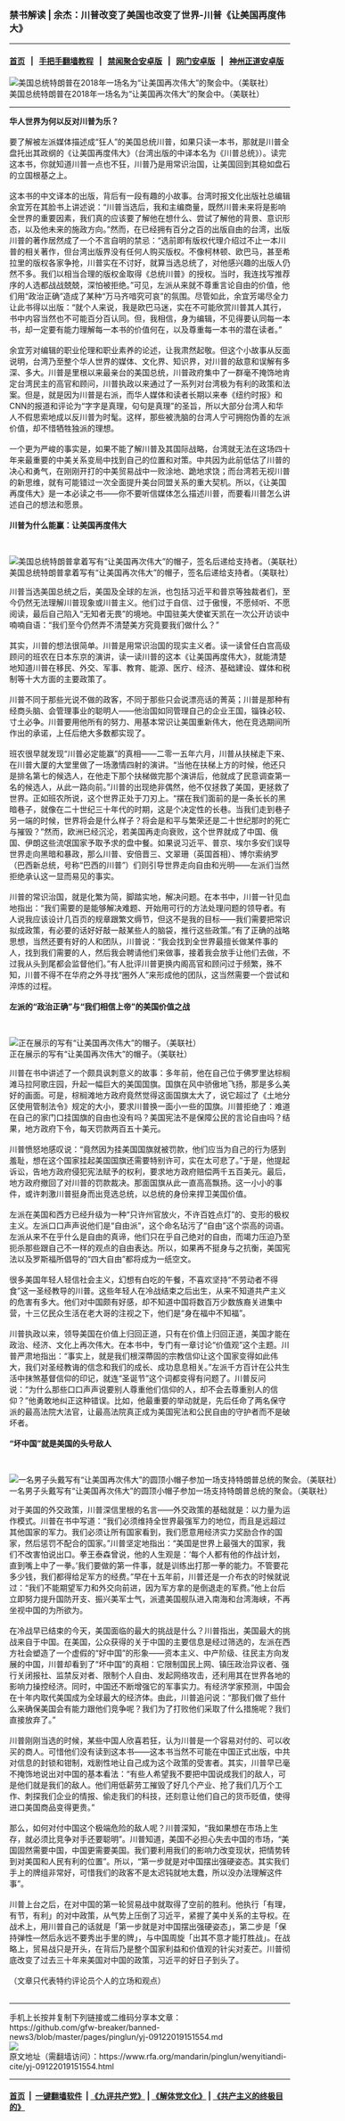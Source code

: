 ### 禁书解读 | 余杰：川普改变了美国也改变了世界-川普《让美国再度伟大》
------------------------

#### [首页](https://github.com/gfw-breaker/banned-news3/blob/master/README.md) &nbsp;&nbsp;|&nbsp;&nbsp; [手把手翻墙教程](https://github.com/gfw-breaker/guides/wiki) &nbsp;&nbsp;|&nbsp;&nbsp; [禁闻聚合安卓版](https://github.com/gfw-breaker/bn-android) &nbsp;&nbsp;|&nbsp;&nbsp; [网门安卓版](https://github.com/oGate2/oGate) &nbsp;&nbsp;|&nbsp;&nbsp; [神州正道安卓版](https://github.com/SzzdOgate/update) 



<div id="headerimg">
 <img alt="美国总统特朗普在2018年一场名为“让美国再次伟大”的聚会中。（美联社）" src="https://www.rfa.org/mandarin/pinglun/wenyitiandi-cite/yj-09122019151554.html/1/@@images/7268d96c-982b-4282-98b3-d0b20ec96e5b.jpeg" title="美国总统特朗普在2018年一场名为“让美国再次伟大”的聚会中。（美联社）"/>
 <div id="headerimgcontents">
  <div id="headerimgcaption">
   <span>
    美国总统特朗普在2018年一场名为“让美国再次伟大”的聚会中。（美联社）
   </span>
   <!-- zoomattribute -->
  </div>
  <!-- headerimgcaption -->
 </div>
 <!-- headerimagecontents -->
</div>

<hr/>
<div id="storytext">
 <div>
  <div class="slot_header">
  </div>
 </div>
 <p>
  <b>
   华人世界为何以反对川普为乐？
  </b>
  <br/>
  <br/>
  要了解被左派媒体描述成“狂人”的美国总统川普，如果只读一本书，那就是川普全盘托出其政纲的《让美国再度伟大》（台湾出版的中译本名为《川普总统》）。读完这本书，你就知道川普一点也不狂，川普乃是用常识治国，让美国回到其稳如盘石的立国根基之上。
  <br/>
  <br/>
  这本书的中文译本的出版，背后有一段有趣的小故事。台湾时报文化出版社总编辑余宜芳在其脸书上讲述说：“川普当选后，我和主编商量，既然川普未来将是影响全世界的重要因素，我们真的应该要了解他在想什么、尝试了解他的背景、意识形态，以及他未来的施政方向。”然而，在已经拥有百分之百的出版自由的台湾，出版川普的著作居然成了一个不言自明的禁忌：“选前即有版权代理介绍过不止一本川普的相关著作，但台湾出版界没有任何人购买版权。不像柯林顿、欧巴马，甚至希拉里的版权各家争抢，川普实在不讨好，就算当选总统了，对他感兴趣的出版人仍然不多。我们以相当合理的版权金取得《总统川普》的授权。当时，我连找写推荐序的人选都战战兢兢，深怕被拒绝。”可见，左派从来就不尊重言论自由的价值，他们用“政治正确”造成了某种“万马齐喑究可哀”的氛围。尽管如此，余宜芳竭尽全力让此书得以出版：“就个人来说，我是欧巴马迷，实在不可能欣赏川普其人其行，书中内容当然也不可能百分百认同。但，我相信，身为编辑，不见得要认同每一本书，却一定要有能力理解每一本书的价值何在，以及尊重每一本书的潜在读者。”
  <br/>
  <br/>
  余宜芳对编辑的职业伦理和职业素养的论述，让我肃然起敬。但这个小故事从反面说明，台湾乃至整个华人世界的媒体、文化界、知识界，对川普的敌意和误解有多深、多大。川普是里根以来最亲台的美国总统，川普政府集中了一群毫不掩饰地肯定台湾民主的高官和顾问，川普执政以来通过了一系列对台湾极为有利的政策和法案。但是，就是因为川普是右派，而华人媒体和读者长期以来奉《纽约时报》和CNN的报道和评论为“字字是真理，句句是真理”的圣旨，所以大部分台湾人和华人不假思索地成以反川普为时髦。这样，那些被洗脑的台湾人宁可拥抱伪善的左派价值，却不惜牺牲独派的理想。
  <br/>
  <br/>
  一个更为严峻的事实是，如果不能了解川普及其国际战略，台湾就无法在这场四十年来最重要的中美关系变局中找到自己的位置和对策。中共因为此前低估了川普的决心和勇气，在刚刚开打的中美贸易战中一败涂地、跪地求饶；而台湾若无视川普的新思维，就有可能错过一次全面提升美台同盟关系的重大契机。所以，《让美国再度伟大》是一本必读之书——你不要听信媒体怎么描述川普，而要看川普怎么讲述自己的想法和愿景。
  <br/>
  <b>
   <br/>
   川普为什么能赢：让美国再度伟大
  </b>
 </p>
 <p>
  <b>
  </b>
  <br/>
  <div class="image-inline captioned" style="width:2500px;">
   <div style="width:2500px;">
    <img alt="美国总统特朗普拿着写有“让美国再次伟大”的帽子，签名后递给支持者。（美联社）" src="https://www.rfa.org/mandarin/pinglun/wenyitiandi-cite/yj-09122019151554.html/4" title="美国总统特朗普拿着写有“让美国再次伟大”的帽子，签名后递给支持者。（美联社）"/>
   </div>
   <div class="image-caption">
    <span style="width:2500px;">
     美国总统特朗普拿着写有“让美国再次伟大”的帽子，签名后递给支持者。（美联社）
    </span>
    <span class="copyright">
    </span>
   </div>
  </div>
 </p>
 <p>
  川普当选美国总统之后，美国及全球的左派，也包括习近平和普京等独裁者们，至今仍然无法理解川普现象或川普主义。他们过于自信、过于傲慢，不愿倾听、不愿阅读，最后自己陷入“无知者无畏”的境地。中国驻美大使崔天凯在一次公开访谈中喃喃自语：“我们至今仍然弄不清楚美方究竟要我们做什么？”
  <br/>
  <br/>
  其实，川普的想法很简单。川普是用常识治国的现实主义者。读一读曾任白宫高级顾问的班农在日本东京的演讲，读一读川普的这本《让美国再度伟大》，就能清楚地知道川普在移民、外交、军事、教育、能源、医疗、经济、基础建设、媒体和税制等十大方面的主要政策了。
  <br/>
  <br/>
  川普不同于那些光说不做的政客，不同于那些只会说漂亮话的菁英；川普是那种有经商头脑、会管理事业的聪明人——他治国如同管理自己的企业王国，锱铢必较、寸土必争。川普要用他所有的努力、用基本常识让美国重新伟大，他在竞选期间所作出的承诺，上任后绝大多数都实现了。
  <br/>
  <br/>
  班农很早就发现“川普必定能赢”的真相——二零一五年六月，川普从扶梯走下来、在川普大厦的大堂里做了一场激情四射的演讲。“当他在扶梯上方的时候，他还只是排名第七的候选人，在他走下那个扶梯做完那个演讲后，他就成了民意调查第一名的候选人，从此一路向前。”川普的出现绝非偶然，他不仅拯救了美国，更拯救了世界。正如班农所说，这个世界正处于刀刃上。“摆在我们面前的是一条长长的黑暗巷子，就像在二十世纪三十年代的时期，这是个决定性的长巷。当我们走到巷子另一端的时候，世界将会是什么样子？将会是和平与繁荣还是二十世纪那时的死亡与摧毁？”然而，欧洲已经沉沦，若美国再走向衰败，这个世界就成了中国、俄国、伊朗这些流氓国家予取予求的盘中餐。如果说习近平、普京、埃尔多安们误导世界走向黑暗和暴政，那么川普、安倍晋三、文翠珊（英国首相）、博尔索纳罗（巴西新总统，号称“巴西的川普”）们则引导世界走向自由和光明——左派们当然拒绝承认这一显而易见的事实。
  <br/>
  <br/>
  川普的常识治国，就是化繁为简，脚踏实地，解决问题。在本书中，川普一针见血地指出：“我们需要的是能够解决难题、开始用可行的方法处理问题的领导者。有人说我应该设计几百页的规章跟繁文缛节，但这不是我的目标——我们需要把常识拟成政策，有必要的话好好敲一敲某些人的脑袋，推行这些政策。”有了正确的战略思想，当然还要有好的人和团队，川普说：“我会找到全世界最擅长做某件事的人，找到我们需要的人，然后我会聘请他们来做事，接着我会放手让他们去做，不过我从头到尾都会监督他们。”有人批评川普更换内阁高官和顾问过于频繁，殊不知，川普不得不在华府之外寻找“圈外人”来形成他的团队，这当然需要一个尝试和淬炼的过程。
  <br/>
  <br/>
  <b>
   左派的“政治正确”与“我们相信上帝”的美国价值之战
  </b>
 </p>
 <p>
  <b>
  </b>
  <br/>
  <div class="image-inline captioned" style="width:2500px;">
   <div style="width:2500px;">
    <img alt="正在展示的写有“让美国再次伟大”的帽子。（美联社）" src="https://www.rfa.org/mandarin/pinglun/wenyitiandi-cite/yj-09122019151554.html/2" title="正在展示的写有“让美国再次伟大”的帽子。（美联社）"/>
   </div>
   <div class="image-caption">
    <span style="width:2500px;">
     正在展示的写有“让美国再次伟大”的帽子。（美联社）
    </span>
    <span class="copyright">
    </span>
   </div>
  </div>
 </p>
 <p>
  川普在书中讲述了一个颇具讽刺意义的故事：多年前，他在自己位于佛罗里达棕榈滩马拉阿歌庄园，升起一幅巨大的美国国旗。国旗在风中骄傲地飞扬，那是多么美好的画面。可是，棕榈滩地方政府竟然觉得这面国旗太大了，说它超过了《土地分区使用管制法令》规定的大小，要求川普换一面小一些的国旗。川普拒绝了：难道在自己的家门口挂国旗的自由也没有吗？美国宪法不是保障公民的言论自由吗？结果，地方政府下令，每天罚款两百五十美元。
  <br/>
  <br/>
  川普愤怒地感叹说：“竟然因为挂美国国旗就被罚款，他们应当为自己的行为感到羞耻，想在这个国家挂起美国国旗还需要特别许可，实在太可悲了。”于是，他提起诉讼，告地方政府侵犯宪法赋予的权利，要求地方政府赔偿两千五百美元。最后，地方政府撤回了对川普的罚款裁决。那面国旗从此一直高高飘扬。这一小小的事件，或许刺激川普挺身而出竞选总统，以总统的身份来捍卫美国价值。
  <br/>
  <br/>
  左派在美国和西方已经升级为一种“只许州官放火，不许百姓点灯”的、变形的极权主义。左派口口声声说他们是“自由派”，这个命名玷污了“自由”这个崇高的词语。左派从来不在乎什么是自由的真谛，他们只在乎自己绝对的自由，而竭力压迫乃至扼杀那些跟自己不一样的观点的自由表达。所以，如果再不挺身与之抗衡，美国宪法以及罗斯福所倡导的“四大自由”都将成为一纸空文。
  <br/>
  <br/>
  很多美国年轻人轻信社会主义，幻想有白吃的午餐，不喜欢坚持“不劳动者不得食”这一圣经教导的川普。这些年轻人在冷战结束之后出生，从来不知道共产主义的危害有多大。他们对中国颇有好感，却不知道中国将数百万少数族裔关进集中营，十三亿民众生活在老大哥的注视之下，他们是“身在福中不知福”。
  <br/>
  <br/>
  川普执政以来，领导美国在价值上归回正道，只有在价值上归回正道，美国才能在政治、经济、文化上再次伟大。在本书中，专门有一章讨论“价值观”这个主题。川普严肃地指出：“事实上，就是我们根深蔕固的宗教信仰让这个国家变得如此伟大，我们对圣经教诲的信念和我们的成长、成功息息相关。”左派千方百计在公共生活中抹煞基督信仰的印记，就连“圣诞节”这个词都变得有问题了。川普反问说：“为什么那些口口声声说要别人尊重他们信仰的人，却不会去尊重别人的信仰？”他勇敢地纠正这种错误。比如，他最重要的举动就是，先后任命了两名保守派的最高法院大法官，让最高法院真正成为美国宪法和公民自由的守护者而不是破坏者。
  <br/>
  <br/>
  <b>
   “坏中国”就是美国的头号敌人
  </b>
 </p>
 <p>
  <b>
  </b>
  <br/>
  <div class="image-inline captioned" style="width:2500px;">
   <div style="width:2500px;">
    <img alt="一名男子头戴写有“让美国再次伟大”的圆顶小帽子参加一场支持特朗普总统的聚会。（美联社）" src="https://www.rfa.org/mandarin/pinglun/wenyitiandi-cite/yj-09122019151554.html/3" title="一名男子头戴写有“让美国再次伟大”的圆顶小帽子参加一场支持特朗普总统的聚会。（美联社）"/>
   </div>
   <div class="image-caption">
    <span style="width:2500px;">
     一名男子头戴写有“让美国再次伟大”的圆顶小帽子参加一场支持特朗普总统的聚会。（美联社）
    </span>
    <span class="copyright">
    </span>
   </div>
  </div>
 </p>
 <p>
  对于美国的外交政策，川普深信里根的名言——外交政策的基础就是：以力量为运作模式。川普在书中写道：“我们必须维持全世界最强军力的地位，而且是远超过其他国家的军力。我们必须让所有国家看到，我们愿意用经济实力奖励合作的国家，然后惩罚不配合的国家。”川普坚定地指出：“美国是世界上最强大的国家，我们不改害怕说出口。拳王泰森曾说，他的人生观是：‘每个人都有他的作战计划，直到嘴上中了一拳。’我们要做的第一件事，就是训练出打那一拳的能力。不管要花多少钱，我们都得给足军方的经费。”早在十五年前，川普还是一介布衣的时候就说过：“我们不能期望军力和外交向前进，因为军方拿的是倒退走的军费。”他上台后立即努力提升国防开支、振兴美军士气，派遣美国舰队进入南海和台湾海峡，不再坐视中国的为所欲为。
  <br/>
  <br/>
  在冷战早已结束的今天，美国面临的最大的挑战是什么？川普指出，美国最大的挑战来自于中国。在美国，公众获得的关于中国的主要信息是经过筛选的，左派在西方社会塑造了一个虚假的“好中国”的形象——资本主义、中产阶级、往民主方向发展的中国，川普却看到了“坏中国”的真相：它限制国民上网、镇压政治异议者、强行关闭报社、监禁反对者、限制个人自由、发起网络攻击，还利用其在世界各地的影响力操控经济。同时，中国还不断增强它的军事实力。有经济学家预测，中国会在十年内取代美国成为全球最大的经济体。由此，川普追问说：“那我们做了些什么来确保美国会有能力跟他们竞争呢？我们为了打败他们采取了什么措施呢？我们直接放弃了。”
  <br/>
  <br/>
  川普刚刚当选的时候，某些中国人欣喜若狂，认为川普是一个容易对付的、可以收买的商人。可惜他们没有读到这本书——这本书当然不可能在中国正式出版，中共对信息的封锁和钳制，戏剧性地让自己成为这个政策的受害者。其实，川普早已毫不掩饰地说出对中国的基本看法：“有些人希望我不要把中国说成我们的敌人，可是他们就是我们的敌人。他们用低薪劳工摧毁了好几个产业、抢了我们几万个工作、刺探我们企业的情报、偷走我们的科技，还刻意让他们自己的货币贬值，使得进口美国商品变得更贵。”
  <br/>
  <br/>
  那么，如何对付中国这个极端危险的敌人呢？川普深知，“我如果想在市场上生存，就必须比竞争对手还要聪明”。川普知道，美国不必担心失去中国的市场，“美国固然需要中国，中国更需要美国。我们要利用我们的影响力改变现状，把情势转到对美国和人民有利的位置”。所以，“第一步就是对中国摆出强硬姿态。其实我们手上的牌组非常好，可惜我们的政客不是太迟钝就地太蠢，所以没办法理解这件事”。
  <br/>
  <br/>
  川普上台之后，在对中国的第一轮贸易战中就取得了空前的胜利。他执行「有理，有节，有利」的对中政策，从气势上压倒了习近平，紧握了美中关系的主导权。在战术上，用川普自己的话就是「第一步就是对中国摆出强硬姿态」，第二步是「保持弹性—然后永远不要秀出手里的牌」，与中国周旋「出其不意才能打胜战」。在战略上，贸易战只是开头，在背后乃是整个国家利益和价值观的针尖对麦芒。川普彻底改变了过去三十年来美国对中国的政策，习近平的好日子到头了。
  <br/>
  <br/>
  （文章只代表特约评论员个人的立场和观点）
  <br/>
  <br/>
 </p>
</div>

<hr/>
手机上长按并复制下列链接或二维码分享本文章：<br/>
https://github.com/gfw-breaker/banned-news3/blob/master/pages/pinglun/yj-09122019151554.md <br/>
<a href='https://github.com/gfw-breaker/banned-news3/blob/master/pages/pinglun/yj-09122019151554.md'><img src='https://github.com/gfw-breaker/banned-news3/blob/master/pages/pinglun/yj-09122019151554.md.png'/></a> <br/>
原文地址（需翻墙访问）：https://www.rfa.org/mandarin/pinglun/wenyitiandi-cite/yj-09122019151554.html


------------------------
#### [首页](https://github.com/gfw-breaker/banned-news3/blob/master/README.md) &nbsp;|&nbsp; [一键翻墙软件](https://github.com/gfw-breaker/nogfw/blob/master/README.md) &nbsp;| [《九评共产党》](https://github.com/gfw-breaker/9ping.md/blob/master/README.md#九评之一评共产党是什么) | [《解体党文化》](https://github.com/gfw-breaker/jtdwh.md/blob/master/README.md) | [《共产主义的终极目的》](https://github.com/gfw-breaker/gczydzjmd.md/blob/master/README.md)


<img src='http://gfw-breaker.win/banned-news3/pages/pinglun/yj-09122019151554.md' width='0px' height='0px'/>